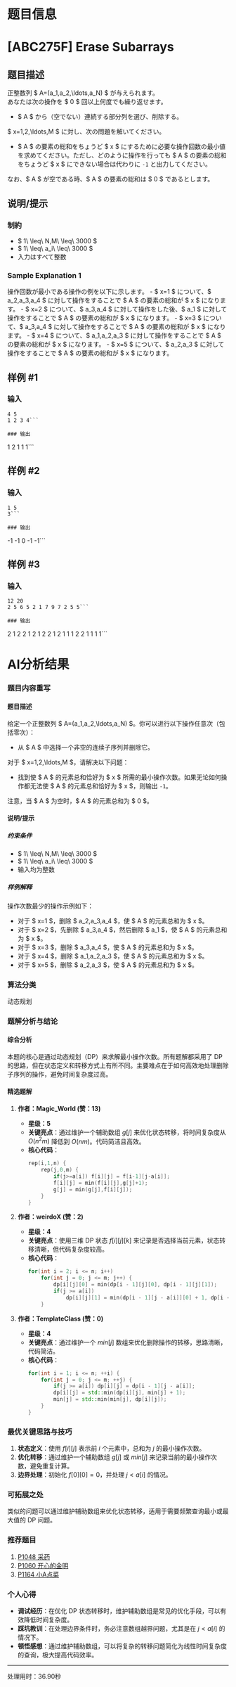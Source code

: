 # 题目信息

# [ABC275F] Erase Subarrays

## 题目描述

[problemUrl]: https://atcoder.jp/contests/abc275/tasks/abc275_f

正整数列 $ A=(a_1,a_2,\ldots,a_N) $ が与えられます。  
あなたは次の操作を $ 0 $ 回以上何度でも繰り返せます。

- $ A $ から（空でない）連続する部分列を選び、削除する。

$ x=1,2,\ldots,M $ に対し、次の問題を解いてください。

- $ A $ の要素の総和をちょうど $ x $ にするために必要な操作回数の最小値を求めてください。ただし、どのように操作を行っても $ A $ の要素の総和をちょうど $ x $ にできない場合は代わりに `-1` と出力してください。

なお、$ A $ が空である時、$ A $ の要素の総和は $ 0 $ であるとします。

## 说明/提示

### 制約

- $ 1\ \leq\ N,M\ \leq\ 3000 $
- $ 1\ \leq\ a_i\ \leq\ 3000 $
- 入力はすべて整数

### Sample Explanation 1

操作回数が最小である操作の例を以下に示します。 - $ x=1 $ について、$ a_2,a_3,a_4 $ に対して操作をすることで $ A $ の要素の総和が $ x $ になります。 - $ x=2 $ について、$ a_3,a_4 $ に対して操作をした後、$ a_1 $ に対して操作をすることで $ A $ の要素の総和が $ x $ になります。 - $ x=3 $ について、$ a_3,a_4 $ に対して操作をすることで $ A $ の要素の総和が $ x $ になります。 - $ x=4 $ について、$ a_1,a_2,a_3 $ に対して操作をすることで $ A $ の要素の総和が $ x $ になります。 - $ x=5 $ について、$ a_2,a_3 $ に対して操作をすることで $ A $ の要素の総和が $ x $ になります。

## 样例 #1

### 输入

```
4 5
1 2 3 4```

### 输出

```
1
2
1
1
1```

## 样例 #2

### 输入

```
1 5
3```

### 输出

```
-1
-1
0
-1
-1```

## 样例 #3

### 输入

```
12 20
2 5 6 5 2 1 7 9 7 2 5 5```

### 输出

```
2
1
2
2
1
2
1
2
2
1
2
1
1
1
2
2
1
1
1
1```

# AI分析结果

### 题目内容重写

#### 题目描述

给定一个正整数列 $ A=(a_1,a_2,\ldots,a_N) $。你可以进行以下操作任意次（包括零次）：

- 从 $ A $ 中选择一个非空的连续子序列并删除它。

对于 $ x=1,2,\ldots,M $，请解决以下问题：

- 找到使 $ A $ 的元素总和恰好为 $ x $ 所需的最小操作次数。如果无论如何操作都无法使 $ A $ 的元素总和恰好为 $ x $，则输出 `-1`。

注意，当 $ A $ 为空时，$ A $ 的元素总和为 $ 0 $。

#### 说明/提示

##### 约束条件

- $ 1\ \leq\ N,M\ \leq\ 3000 $
- $ 1\ \leq\ a_i\ \leq\ 3000 $
- 输入均为整数

##### 样例解释

操作次数最少的操作示例如下：

- 对于 $ x=1 $，删除 $ a_2,a_3,a_4 $，使 $ A $ 的元素总和为 $ x $。
- 对于 $ x=2 $，先删除 $ a_3,a_4 $，然后删除 $ a_1 $，使 $ A $ 的元素总和为 $ x $。
- 对于 $ x=3 $，删除 $ a_3,a_4 $，使 $ A $ 的元素总和为 $ x $。
- 对于 $ x=4 $，删除 $ a_1,a_2,a_3 $，使 $ A $ 的元素总和为 $ x $。
- 对于 $ x=5 $，删除 $ a_2,a_3 $，使 $ A $ 的元素总和为 $ x $。

### 算法分类

动态规划

### 题解分析与结论

#### 综合分析

本题的核心是通过动态规划（DP）来求解最小操作次数。所有题解都采用了 DP 的思路，但在状态定义和转移方式上有所不同。主要难点在于如何高效地处理删除子序列的操作，避免时间复杂度过高。

#### 精选题解

1. **作者：Magic_World (赞：13)**  
   - **星级：5**  
   - **关键亮点**：通过维护一个辅助数组 $g[j]$ 来优化状态转移，将时间复杂度从 $O(n^2m)$ 降低到 $O(nm)$。代码简洁且高效。  
   - **核心代码**：
     ```cpp
     rep(i,1,n) {
         rep(j,0,m) {
             if(j>=a[i]) f[i][j] = f[i-1][j-a[i]];
             f[i][j] = min(f[i][j],g[j]+1);
             g[j] = min(g[j],f[i][j]);
         }
     }
     ```

2. **作者：weirdoX (赞：2)**  
   - **星级：4**  
   - **关键亮点**：使用三维 DP 状态 $f[i][j][k]$ 来记录是否选择当前元素，状态转移清晰，但代码复杂度较高。  
   - **核心代码**：
     ```cpp
     for(int i = 2; i <= n; i++)
         for(int j = 0; j <= m; j++) {
             dp[i][j][0] = min(dp[i - 1][j][0], dp[i - 1][j][1]);
             if(j >= a[i])
                 dp[i][j][1] = min(dp[i - 1][j - a[i]][0] + 1, dp[i - 1][j - a[i]][1]);
         }
     ```

3. **作者：TemplateClass (赞：0)**  
   - **星级：4**  
   - **关键亮点**：通过维护一个 $min[j]$ 数组来优化删除操作的转移，思路清晰，代码简洁。  
   - **核心代码**：
     ```cpp
     for(int i = 1; i <= n; ++i) {
         for(int j = 0; j <= m; ++j) {
             if(j >= a[i]) dp[i][j] = dp[i - 1][j - a[i]];
             dp[i][j] = std::min(dp[i][j], min[j] + 1);
             min[j] = std::min(min[j], dp[i][j]);
         }
     }
     ```

### 最优关键思路与技巧

1. **状态定义**：使用 $f[i][j]$ 表示前 $i$ 个元素中，总和为 $j$ 的最小操作次数。
2. **优化转移**：通过维护一个辅助数组 $g[j]$ 或 $min[j]$ 来记录当前的最小操作次数，避免重复计算。
3. **边界处理**：初始化 $f[0][0] = 0$，并处理 $j < a[i]$ 的情况。

### 可拓展之处

类似的问题可以通过维护辅助数组来优化状态转移，适用于需要频繁查询最小或最大值的 DP 问题。

### 推荐题目

1. [P1048 采药](https://www.luogu.com.cn/problem/P1048)  
2. [P1060 开心的金明](https://www.luogu.com.cn/problem/P1060)  
3. [P1164 小A点菜](https://www.luogu.com.cn/problem/P1164)

### 个人心得

- **调试经历**：在优化 DP 状态转移时，维护辅助数组是常见的优化手段，可以有效降低时间复杂度。
- **踩坑教训**：在处理边界条件时，务必注意数组越界问题，尤其是在 $j < a[i]$ 的情况下。
- **顿悟感想**：通过维护辅助数组，可以将复杂的转移问题简化为线性时间复杂度的查询，极大提高代码效率。

---
处理用时：36.90秒